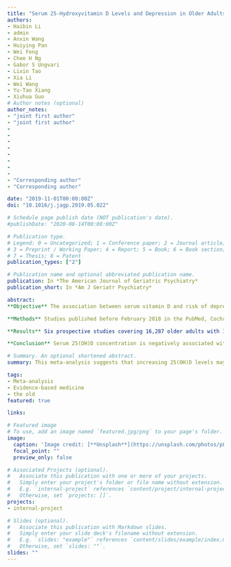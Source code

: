 ```yaml
---
title: "Serum 25-Hydroxyvitamin D Levels and Depression in Older Adults: A Dose-Response Meta-Analysis of Prospective Cohort Studies"
authors:
- Haibin Li
- admin
- Anxin Wang
- Huiying Pan
- Wei Feng
- Chee H Ng
- Gabor S Ungvari
- Lixin Tao
- Xia Li
- Wei Wang
- Yu-Tao Xiang
- Xiuhua Guo
# Author notes (optional)
author_notes:
- "joint first author"
- "joint first author"
- 
- 
- 
-  
- 
-
-
-
- "Corresponding author"
- "Corresponding author"

date: "2019-11-01T00:00:00Z"
doi: "10.1016/j.jagp.2019.05.022"

# Schedule page publish date (NOT publication's date).
#publishDate: "2020-08-14T00:00:00Z"

# Publication type.
# Legend: 0 = Uncategorized; 1 = Conference paper; 2 = Journal article;
# 3 = Preprint / Working Paper; 4 = Report; 5 = Book; 6 = Book section;
# 7 = Thesis; 8 = Patent
publication_types: ["2"]

# Publication name and optional abbreviated publication name.
publication: In *The American Journal of Geriatric Psychiatry*
publication_short: In *Am J Geriatr Psychiatry*

abstract:
**Objective** The association between serum vitamin D and risk of depression in older adults is controversial. We performed a dose-response meta-analysis of prospective cohort studies to examine the association between serum 25-hydroxyvitamin D [25(OH)D] concentrations and the risk of depression in older population.

**Methods** Studies published before February 2018 in the PubMed, Cochrane Library, Web of Science, PsycINFO, and EMBASE databases were systematically searched. Prospective cohort studies that examined the association between serum 25(OH)D levels and the risk of depression in older adults were included. A random-effects model was used to calculate the pooled hazard ratio and the corresponding 95% confidence intervals. A nonlinear dose-response association was examined using restricted cubic spline functions.

**Results** Six prospective studies covering 16,287 older adults with 1,157 cases of depression were included and analyzed. The pooled hazard ratio of depression for per 10-ng/mL increment in serum 25(OH)D was 0.88 (95% confidence intervals: 0.78-0.99, I^2^ = 79.0%, _P_ <0.001 for heterogeneity). A linear dose-response association between serum 25(OH)D concentrations and incident depression was observed (p = 0.96 for nonlinearity).

**Conclusion** Serum 25(OH)D concentration is negatively associated with the risk of depression in older adults. This meta-analysis suggests that increasing 25(OH)D levels may be a useful approach to reduce the risk of depression in older adults and highlights the need for further large-scale clinical studies.

# Summary. An optional shortened abstract.
summary: This meta-analysis suggests that increasing 25(OH)D levels may be a useful approach to reduce the risk of depression in older adults and highlights the need for further large-scale clinical studies. 

tags:
- Meta-analysis
- Evidence-based medicine
- the old
featured: true

links:

# Featured image
# To use, add an image named `featured.jpg/png` to your page's folder. 
image:
  caption: 'Image credit: [**Unsplash**](https://unsplash.com/photos/pLCdAaMFLTE)'
  focal_point: ""
  preview_only: false

# Associated Projects (optional).
#   Associate this publication with one or more of your projects.
#   Simply enter your project's folder or file name without extension.
#   E.g. `internal-project` references `content/project/internal-project/index.md`.
#   Otherwise, set `projects: []`.
projects:
- internal-project

# Slides (optional).
#   Associate this publication with Markdown slides.
#   Simply enter your slide deck's filename without extension.
#   E.g. `slides: "example"` references `content/slides/example/index.md`.
#   Otherwise, set `slides: ""`.
slides: ""
---
```

